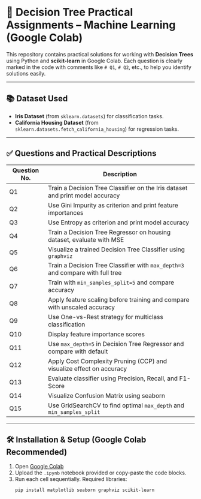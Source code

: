# 🌳 Decision Tree Practical Assignments – Machine Learning (Google Colab)

This repository contains practical solutions for working with **Decision Trees** using Python and **scikit-learn** in Google Colab. Each question is clearly marked in the code with comments like `# Q1`, `# Q2`, etc., to help you identify solutions easily.

---

## 📚 Dataset Used

- **Iris Dataset** (from `sklearn.datasets`) for classification tasks.
- **California Housing Dataset** (from `sklearn.datasets.fetch_california_housing`) for regression tasks.

---

## ✅ Questions and Practical Descriptions

| Question No. | Description |
|--------------|-------------|
| Q1 | Train a Decision Tree Classifier on the Iris dataset and print model accuracy |
| Q2 | Use Gini Impurity as criterion and print feature importances |
| Q3 | Use Entropy as criterion and print model accuracy |
| Q4 | Train a Decision Tree Regressor on housing dataset, evaluate with MSE |
| Q5 | Visualize a trained Decision Tree Classifier using `graphviz` |
| Q6 | Train a Decision Tree Classifier with `max_depth=3` and compare with full tree |
| Q7 | Train with `min_samples_split=5` and compare accuracy |
| Q8 | Apply feature scaling before training and compare with unscaled accuracy |
| Q9 | Use One-vs-Rest strategy for multiclass classification |
| Q10 | Display feature importance scores |
| Q11 | Use `max_depth=5` in Decision Tree Regressor and compare with default |
| Q12 | Apply Cost Complexity Pruning (CCP) and visualize effect on accuracy |
| Q13 | Evaluate classifier using Precision, Recall, and F1-Score |
| Q14 | Visualize Confusion Matrix using seaborn |
| Q15 | Use GridSearchCV to find optimal `max_depth` and `min_samples_split` |
---

## 🛠️ Installation & Setup (Google Colab Recommended)

1. Open [Google Colab](https://colab.research.google.com/)
2. Upload the `.ipynb` notebook provided or copy-paste the code blocks.
3. Run each cell sequentially. Required libraries:
   ```bash
   pip install matplotlib seaborn graphviz scikit-learn
